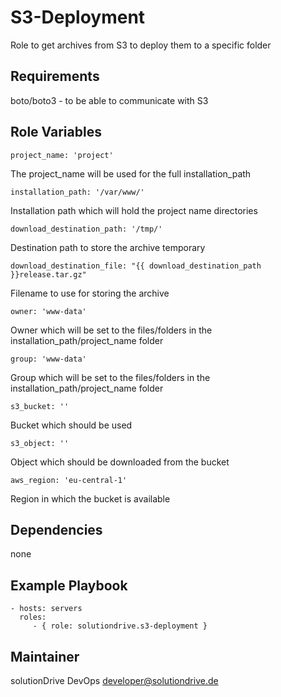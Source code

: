 S3-Deployment
=============

Role to get archives from S3 to deploy them to a specific folder

Requirements
------------

boto/boto3 - to be able to communicate with S3

Role Variables
--------------

    project_name: 'project'
The project_name will be used for the full installation_path

    installation_path: '/var/www/'
Installation path which will hold the project name directories

    download_destination_path: '/tmp/'
Destination path to store the archive temporary

    download_destination_file: "{{ download_destination_path }}release.tar.gz"
Filename to use for storing the archive

    owner: 'www-data'
Owner which will be set to the files/folders in the installation_path/project_name folder

    group: 'www-data'
Group which will be set to the files/folders in the installation_path/project_name folder

    s3_bucket: ''
Bucket which should be used

    s3_object: ''
Object which should be downloaded from the bucket
    
    aws_region: 'eu-central-1'
Region in which the bucket is available

Dependencies
------------

none

Example Playbook
----------------

    - hosts: servers
      roles:
         - { role: solutiondrive.s3-deployment }

Maintainer
----------

solutionDrive DevOps <developer@solutiondrive.de>
